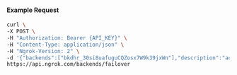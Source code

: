 <!-- Code generated for API Clients. DO NOT EDIT. -->

#### Example Request

```bash
curl \
-X POST \
-H "Authorization: Bearer {API_KEY}" \
-H "Content-Type: application/json" \
-H "Ngrok-Version: 2" \
-d '{"backends":["bkdhr_30si8uafuguCQZosx7W9k39jxWn"],"description":"acme failover","metadata":"{\"environment\": \"staging\"}"}' \
https://api.ngrok.com/backends/failover
```

